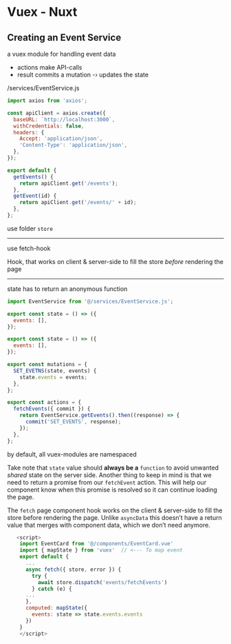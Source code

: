 # Vuex - Nuxt

## Creating an Event Service

a vuex module for handling event data

- actions make API-calls
- result commits a mutation -› updates the state

/services/EventService.js

```js
import axios from 'axios';

const apiClient = axios.create({
  baseURL: `http://localhost:3000`,
  withCredentials: false,
  headers: {
    Accept: 'application/json',
    'Content-Type': 'application/json',
  },
});

export default {
  getEvents() {
    return apiClient.get('/events');
  },
  getEvent(id) {
    return apiClient.get('/events/' + id);
  },
};
```

use folder `store`



------

<!-- <img src="./assets/vuex.png" /> -->

use fetch-hook

Hook, that works on client & server-side to fill the store *before* rendering the page

<!-- <img src="./assets/fetch_hook.png" /> -->

---

state has to return an anonymous function

```js
import EventService from '@/services/EventService.js';

export const state = () => ({
  events: [],
});
```

```js
export const state = () => ({
  events: [],
});

export const mutations = {
  SET_EVETNS(state, events) {
    state.events = events;
  },
};

export const actions = {
  fetchEvents({ commit }) {
    return EventService.getEvents().then((response) => {
      commit('SET_EVENTS', response);
    });
  },
};
```

by default, all vuex-modules are namespaced

Take note that `state` value should **always be a** `function` to avoid unwanted _shared_ state on the server side. Another thing to keep in mind is that we need to return a promise from our `fetchEvent` action. This will help our component know when this promise is resolved so it can continue loading the page.

The `fetch` page component hook works on the client & server-side to fill the store before rendering the page. Unlike `asyncData` this doesn’t have a return value that merges with component data, which we don’t need anymore.

```js
   <script>
    import EventCard from '@/components/EventCard.vue'
    import { mapState } from 'vuex'  // <--- To map event
    export default {
      ...
      async fetch({ store, error }) {
        try {
          await store.dispatch('events/fetchEvents')
        } catch (e) {
      ...
      },
      computed: mapState({
        events: state => state.events.events
      })
    }
    </script>
```

